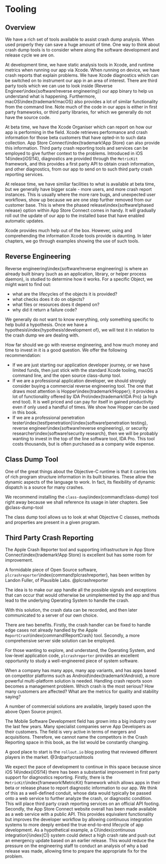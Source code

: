 # Tooling

## Overview

We have a rich set of tools available to assist crash dump analysis.  When used properly they can save a huge amount of time.
One way to think about crash dump tools is to consider where along the software development and release cycle we are on.

At development time, we have static analysis tools in Xcode, and runtime metrics when running our app via Xcode.  When running on device, we have crash reports that explain problems.  We have Xcode diagnostics which can be switched on to instrument our app in an area of interest.  There are third party tools which we can use to look inside (Reverse Engineer\index{software!reverse engineering}) our app binary to help us understand what is happening.  Furthermore, macOS\index{trademark!macOS} also provides a lot of similar functionality from the command line.   Note much of the code in our apps is either in first party frameworks, or third party libraries, for which we generally do not have the source code.

At beta time, we have the Xcode Organiser which can report on how our app is performing in the field.  Xcode retrieves performance and crash information for those beta customers that have opted-in to such data collection.  App Store Connect\index{trademark!App Store} can also provide this information.  Third party crash reporting tools and services can be employed to give further context to the problems.  Introduced in iOS 14\index{iOS!14}, diagnostics are provided through the `MetricKit` framework, and this provides a first party API to obtain crash information, and other diagnostics, from our app to send on to such third party crash reporting services.

At release time, we have similiar facilities to what is available at beta time, but we generally have bigger scale - more users, and more crash report instances.  This is usually where the more rare bugs, and unexpected user workflows, show up because we are one step further removed from our customer base.  This is where the phased release\index{software!phased release} option within App Store Connect comes in handy.  It will gradually roll out the update of our app to the installed base that have enabled automatic updates.

Xcode provides much help out of the box.  However, using and comprehending the information Xcode tools provide is daunting.  In later chapters, we go through examples showing the use of such tools.

## Reverse Engineering

Reverse engineering\index{software!reverse engineering} is where an already built binary (such as an application, library, or helper process daemon), is studied to determine how it works.  For a specific Object, we might want to find out:

- what are the lifecycles of the objects it is provided?
- what checks does it do on objects?
- what files or resources does it depend on?
- why did it return a failure code?

We generally do not want to know everything, only something specific to help build a hypothesis.
Once we have a hypothesis\index{hypothesis!development of}, we will test it in relation to the crash dump we are dealing with.

How far should we go with reverse engineering, and how much money and time to invest in it is a good question.  We offer the following recommendation:

- If we are just starting our application developer journey, or we have limited funds, then just stick with the standard Xcode tooling, macOS command line, and the open source class-dump tool.
- If we are a professional application developer, we should strongly consider buying a commercial reverse engineering tool.  The one that draws most attention is Hopper\index{trademark!Hopper}; it provides a lot of functionality offered by IDA Pro\index{trademark!IDA Pro} (a high end tool).  It is well priced and can pay for itself in gained productivity even if only used a handful of times.  We show how Hopper can be used in this book.
- If we are a professional penetration tester\index{test!penetration}\index{software!penetration testing}, reverse engineer\index{software!reverse engineering}, or security researcher\index{software!security research}, then we will be probably wanting to invest in the top of the line software tool, IDA Pro.  This tool costs thousands, but is often purchased as a company wide expense.

## Class Dump Tool

One of the great things about the Objective-C runtime is that it carries lots of rich program structure information in its built binaries.  These allow the dynamic aspects of the language to work.  In fact, its flexibility of dynamic dispatch is a source for many crashes.

We recommend installing the `class-dump`\index{command!class-dump} tool right away because we shall reference its usage in later chapters.  See @class-dump-tool

The class dump tool allows us to look at what Objective C classes, methods and properties are present in a given program.

## Third Party Crash Reporting

The Apple Crash Reporter tool and supporting infrastructure in App Store Connect\index{trademark!App Store} is excellent but has some room for improvement.

A formidable piece of Open Source software, `plcrashreporter`\index{command!plcrashreporter}, has been written by Landon Fuller, of Plausible Labs.  @plcrashreporter

The idea is to make our app handle all the possible signals and exceptions that can occur that would otherwise be unimplemented by the app and thus lead to the underlying Operating System to handle the crash.

With this solution, the crash data can be recorded, and then later communicated to a server of our own choice.

There are two benefits.  Firstly, the crash handler can be fixed to handle edge cases not already handled by the Apple `ReportCrash`\index{command!ReportCrash} tool.  Secondly, a more comprehensive server side solution can be employed.

For those wanting to explore, and understand, the Operating System, and low-level application code, `plcrashreporter` provides an excellent opportunity to study a well-engineered piece of system software.

When a company has many apps, many app variants, and has apps based on competitor platforms such as Android\index{trademark!Android}, a more powerful multi-platform solution is needed.  Handling crash reports soon becomes a management problem.  Which crash is the most serious?  How many customers are affected?  What are the metrics for quality and stability saying?

A number of commercial solutions are available, largely based upon the above Open Source project.

The Mobile Software Development field has grown into a big industry over the last  few years.  Many specialist companies serve App Developers as their customers.  The field is very active in terms of mergers and acquisitions.  Therefore, we cannot name the competitors in the Crash Reporting space in this book, as the list would be constantly changing.

A good place to start is the `rollout.io` blog posting that reviewed different players in the market.
@3rdpartycrashtools

We expect the pace of development to continue in this space because since iOS 14\index{iOS!14} there has been a substantial improvement in first party support for diagnostics reporting.  Firstly, there is the `MetricKit`\index{framework!MetricKit} framework which allows apps in their beta or release phase to report diagnostic information to our app.  We think of this as a well-defined conduit, whose data would typically be passed onto a web service to further analyze the crash, or diagnostic condition.  This will place third party crash reporting services on an official API footing.  Secondly, the App Store Connect website overall has been made available as a web service with a public API.  This provides equivalent functionality but improves the developer workflow by allowing continuous integration systems to more deeply embed the true end-to-end lifecycle of app development.  As a hypothetical example, a CI\index{continuous integration}\index{CI} system could detect a high crash rate and push out an emergency update based on an earlier release.  This would reduce the pressure on the engineering staff to conduct an analysis of why a bad release was made, allowing time to prepare the appropriate fix for the problem.
